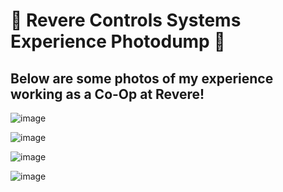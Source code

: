 # 🦾 Revere Controls Systems Experience Photodump 🦾
## Below are some photos of my experience working as a Co-Op at Revere!


![image](https://github.com/DanEdwards14/E-Portfolio/assets/71192944/d455035b-6d27-4ff8-a359-027fb7a2d7cb)

![image](https://github.com/DanEdwards14/E-Portfolio/assets/71192944/8226e68c-529b-4791-9f10-0f0836f8c6d5)

![image](https://github.com/DanEdwards14/E-Portfolio/assets/71192944/0b9ead14-c343-409c-bf7a-d76fe2886022)

![image](https://github.com/DanEdwards14/E-Portfolio/assets/71192944/9eb5dddf-5270-407a-b796-5d6250025230)

